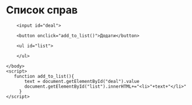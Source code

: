<html>
    <head>
       <title>JavaScript</title>
    </head>
    <body>       
        <h1>Список справ</h1>

        <input id="deal">
 
        <button onclick="add_to_list()">Додати</button>
 
        <ul id="list">
 
        </ul>

    </body>
    <script>
       function add_to_list(){
           text = document.getElementById("deal").value
           document.getElementById("list").innerHTML+="<li>"+text+"</li>"
         } 
    </script>
</html> 
